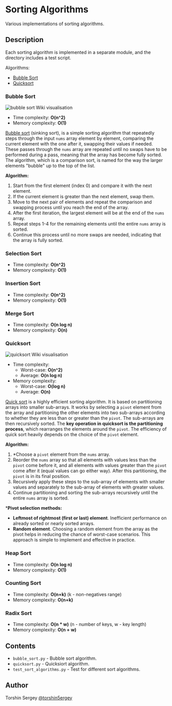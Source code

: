
# Sorting Algorithms

Various implementations of sorting algorithms. 

## Description

Each sorting algorithm is implemented in a separate module, and the directory includes a test script.

Algorithms:
- [Bubble Sort](#bubble-sort)
- [Quicksort](#quicksort)

### Bubble Sort

![bubble sort Wiki visualisation](https://upload.wikimedia.org/wikipedia/commons/c/c8/Bubble-sort-example-300px.gif)

- Time complexity: **O(n^2)**
- Memory complexity: **O(1)**

[Bubble sort](https://en.wikipedia.org/wiki/Bubble_sort) (sinking sort), is a simple sorting algorithm that repeatedly steps through the input `nums` array element by element, comparing the current element with the one after it, swapping their values if needed. These passes through the `nums` array are repeated until no swaps have to be performed during a pass, meaning that the array has become fully sorted. The algorithm, which is a comparison sort, is named for the way the larger elements "bubble" up to the top of the list.

**Algorithm:**

1. Start from the first element (index 0) and compare it with the next element.
2. If the current element is greater than the next element, swap them.
3. Move to the next pair of elements and repeat the comparison and swapping process until you reach the end of the array.
4. After the first iteration, the largest element will be at the end of the `nums` array.
5. Repeat steps 1-4 for the remaining elements until the entire `nums` array is sorted.
6. Continue this process until no more swaps are needed, indicating that the array is fully sorted.

### Selection Sort

- Time complexity: **O(n^2)**
- Memory complexity: **O(1)**

### Insertion Sort

- Time complexity: **O(n^2)**
- Memory complexity: **O(1)**

### Merge Sort

- Time complexity: **O(n log n)**
- Memory complexity: **O(n)**

### Quicksort
![quicksort Wiki visualisation](https://upload.wikimedia.org/wikipedia/commons/6/6a/Sorting_quicksort_anim.gif)

- Time complexity: 
    - Worst-case: **O(n^2)**
    - Average: **O(n log n)**
- Memory complexity:
    - Worst-case: **O(log n)**
    - Average: **O(n)**

[Quick sort](https://en.wikipedia.org/wiki/Quicksort) is a highly efficient sorting algorithm. It is based on partitioning arrays into smaller sub-arrays. It works by selecting a `pivot` element from the array and partitioning the other elements into two sub-arrays according to whether they are less than or greater than the `pivot`. The sub-arrays are then recursively sorted. The **key operation in quicksort is the partitioning process**, which rearranges the elements around the `pivot`. The efficiency of quick sort heavily depends on the choice of the `pivot` element.

**Algorithm:**
1. *Choose a `pivot` element from the `nums` array.
2. Reorder the `nums` array so that all elements with values less than the `pivot` come before it, and all elements with values greater than the `pivot` come after it (equal values can go either way). After this partitioning, the `pivot` is in its final position.
3. Recursively apply these steps to the sub-array of elements with smaller values and separately to the sub-array of elements with greater values.
4. Continue partitioning and sorting the sub-arrays recursively until the entire `nums` array is sorted.

***Pivot selection methods:**
- **Leftmost of rightmost (first or last) element**. Inefficient performance on already sorted or nearly sorted arrays.
- **Random element**. Choosing a random element from the array as the pivot helps in reducing the chance of worst-case scenarios. This approach is simple to implement and effective in practice.

### Heap Sort

- Time complexity: **O(n log n)**
- Memory complexity: **O(1)**

### Counting Sort

- Time complexity: **O(n+k)** (k - non-negatives range)
- Memory complexity: **O(n+k)**

### Radix Sort

- Time complexity: **O(n * w)** (n - number of keys, w - key length)
- Memory complexity: **O(n + w)**

## Contents

- `bubble_sort.py` - Bubble sort algorithm.
- `quicksort.py` - Quicksiort algorithm.
- `test_sort_algorithms.py` - Test for different sort algorithms.

## Author

Torshin Sergey [@torshin5ergey](https://github.com/torshin5ergey)